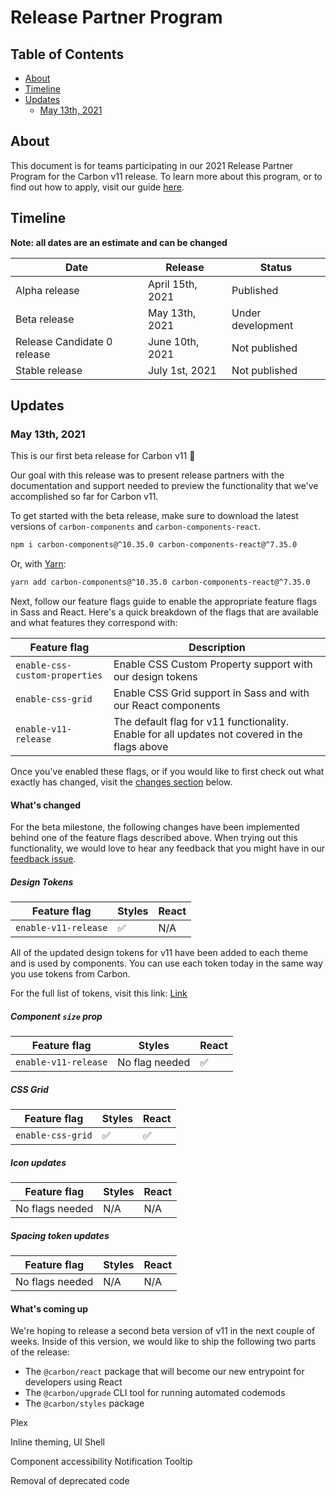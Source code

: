# Release Partner Program

<!-- prettier-ignore-start -->
<!-- START doctoc generated TOC please keep comment here to allow auto update -->
<!-- DON'T EDIT THIS SECTION, INSTEAD RE-RUN doctoc TO UPDATE -->
## Table of Contents

- [About](#about)
- [Timeline](#timeline)
- [Updates](#updates)
  - [May 13th, 2021](#may-13th-2021)

<!-- END doctoc generated TOC please keep comment here to allow auto update -->
<!-- prettier-ignore-end -->

## About

This document is for teams participating in our 2021 Release Partner Program for
the Carbon v11 release. To learn more about this program, or to find out how to
apply, visit our guide
[here](https://github.com/carbon-design-system/carbon/wiki/Release-Partner-Program).

## Timeline

**Note: all dates are an estimate and can be changed**

| Date                        | Release          | Status            |
| --------------------------- | ---------------- | ----------------- |
| Alpha release               | April 15th, 2021 | Published         |
| Beta release                | May 13th, 2021   | Under development |
| Release Candidate 0 release | June 10th, 2021  | Not published     |
| Stable release              | July 1st, 2021   | Not published     |

## Updates

### May 13th, 2021

This is our first beta release for Carbon v11
<span aria-label="celebrate">🎉</span>

Our goal with this release was to present release partners with the
documentation and support needed to preview the functionality that we've
accomplished so far for Carbon v11.

To get started with the beta release, make sure to download the latest versions
of `carbon-components` and `carbon-components-react`.

```bash
npm i carbon-components@^10.35.0 carbon-components-react@^7.35.0
```

Or, with [Yarn](https://yarnpkg.com/):

```bash
yarn add carbon-components@^10.35.0 carbon-components-react@^7.35.0
```

Next, follow our feature flags guide to enable the appropriate feature flags in
Sass and React. Here's a quick breakdown of the flags that are available and
what features they correspond with:

| Feature flag                   | Description                                                                                   |
| ------------------------------ | --------------------------------------------------------------------------------------------- |
| `enable-css-custom-properties` | Enable CSS Custom Property support with our design tokens                                     |
| `enable-css-grid`              | Enable CSS Grid support in Sass and with our React components                                 |
| `enable-v11-release`           | The default flag for v11 functionality. Enable for all updates not covered in the flags above |

Once you've enabled these flags, or if you would like to first check out what
exactly has changed, visit the [changes section](#whats-changed) below.

#### What's changed

For the beta milestone, the following changes have been implemented behind one
of the feature flags described above. When trying out this functionality, we
would love to hear any feedback that you might have in our
[feedback issue](https://github.com/carbon-design-system/carbon/issues/8657).

##### Design Tokens

| Feature flag         | Styles                               | React |
| -------------------- | ------------------------------------ | ----- |
| `enable-v11-release` | <span aria-label="checked">✅</span> | N/A   |

All of the updated design tokens for v11 have been added to each theme and is
used by components. You can use each token today in the same way you use tokens
from Carbon.

For the full list of tokens, visit this link: [Link](https://bit.ly/3bitQLN)

##### Component `size` prop

| Feature flag         | Styles         | React                                |
| -------------------- | -------------- | ------------------------------------ |
| `enable-v11-release` | No flag needed | <span aria-label="checked">✅</span> |

##### CSS Grid

| Feature flag      | Styles                               | React                                |
| ----------------- | ------------------------------------ | ------------------------------------ |
| `enable-css-grid` | <span aria-label="checked">✅</span> | <span aria-label="checked">✅</span> |

##### Icon updates

| Feature flag    | Styles | React |
| --------------- | ------ | ----- |
| No flags needed | N/A    | N/A   |

##### Spacing token updates

| Feature flag    | Styles | React |
| --------------- | ------ | ----- |
| No flags needed | N/A    | N/A   |

#### What's coming up

We're hoping to release a second beta version of v11 in the next couple of
weeks. Inside of this version, we would like to ship the following two parts of
the release:

- The `@carbon/react` package that will become our new entrypoint for developers
  using React
- The `@carbon/upgrade` CLI tool for running automated codemods
- The `@carbon/styles` package

Plex

Inline theming, UI Shell

Component accessibility Notification Tooltip

Removal of deprecated code
